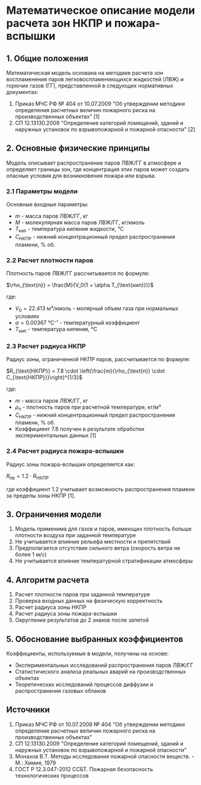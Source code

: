 # Математическое описание модели расчета зон НКПР и пожара-вспышки

## 1. Общие положения

Математическая модель основана на методике расчета зон воспламенения паров легковоспламеняющихся жидкостей (ЛВЖ) и горючих газов (ГГ), представленной в следующих нормативных документах:

1. Приказ МЧС РФ № 404 от 10.07.2009 "Об утверждении методики определения расчетных величин пожарного риска на производственных объектах" [1]
2. СП 12.13130.2009 "Определение категорий помещений, зданий и наружных установок по взрывопожарной и пожарной опасности" [2]

## 2. Основные физические принципы

Модель описывает распространение паров ЛВЖ/ГГ в атмосфере и определяет границы зон, где концентрация этих паров может создать опасные условия для возникновения пожара или взрыва.

### 2.1 Параметры модели

Основные входные параметры:
- $m$ - масса паров ЛВЖ/ГГ, кг
- $M$ - молекулярная масса паров ЛВЖ/ГГ, кг/кмоль
- $T_{\text{кип}}$ - температура кипения жидкости, °C
- $C_{\text{НКПР}}$ - нижний концентрационный предел распространения пламени, % об.

### 2.2 Расчет плотности паров

Плотность паров ЛВЖ/ГГ рассчитывается по формуле:

$\rho_{\text{п}} = \frac{M}{V_0(1 + \alpha T_{\text{кип}})}$

где:
- $V_0 = 22.413$ м³/кмоль - молярный объем газа при нормальных условиях
- $\alpha = 0.00367$ °C⁻¹ - температурный коэффициент
- $T_{\text{кип}}$ - температура кипения, °C

### 2.3 Расчет радиуса НКПР

Радиус зоны, ограниченной НКПР паров, рассчитывается по формуле:

$R_{\text{НКПР}} = 7.8 \cdot \left(\frac{m}{\rho_{\text{п}} \cdot C_{\text{НКПР}}}\right)^{1/3}$

где:
- $m$ - масса паров ЛВЖ/ГГ, кг
- $\rho_{\text{п}}$ - плотность паров при расчетной температуре, кг/м³
- $C_{\text{НКПР}}$ - нижний концентрационный предел распространения пламени, % об.
- Коэффициент 7.8 получен в результате обработки экспериментальных данных [1]

### 2.4 Расчет радиуса пожара-вспышки

Радиус зоны пожара-вспышки определяется как:

$R_{\text{пв}} = 1.2 \cdot R_{\text{НКПР}}$

где коэффициент 1.2 учитывает возможность распространения пламени за пределы зоны НКПР [1].

## 3. Ограничения модели

1. Модель применима для газов и паров, имеющих плотность больше плотности воздуха при заданной температуре
2. Не учитывается влияние рельефа местности и препятствий
3. Предполагается отсутствие сильного ветра (скорость ветра не более 1 м/с)
4. Не учитывается влияние температурной стратификации атмосферы

## 4. Алгоритм расчета

1. Расчет плотности паров при заданной температуре
2. Проверка входных данных на физическую корректность
3. Расчет радиуса зоны НКПР
4. Расчет радиуса зоны пожара-вспышки
5. Округление результатов до 2 знаков после запятой

## 5. Обоснование выбранных коэффициентов

Коэффициенты, используемые в модели, получены на основе:
- Экспериментальных исследований распространения паров ЛВЖ/ГГ
- Статистического анализа реальных аварий на производственных объектах
- Теоретических исследований процессов диффузии и распространения газовых облаков

## Источники

1. Приказ МЧС РФ от 10.07.2009 № 404 "Об утверждении методики определения расчетных величин пожарного риска на производственных объектах"
2. СП 12.13130.2009 "Определение категорий помещений, зданий и наружных установок по взрывопожарной и пожарной опасности"
3. Монахов В.Т. Методы исследования пожарной опасности веществ. - М.: Химия, 1979
4. ГОСТ Р 12.3.047-2012 ССБТ. Пожарная безопасность технологических процессов
